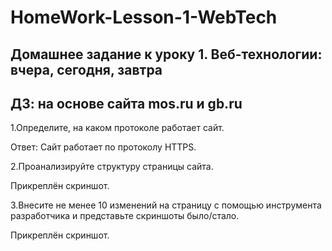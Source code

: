 # HomeWork-Lesson-1-WebTech
## Домашнее задание к уроку 1. Веб-технологии: вчера, сегодня, завтра
## ДЗ: на основе сайта mos.ru и gb.ru

1.Определите, на каком протоколе работает сайт.

Ответ: Сайт работает по протоколу HTTPS.

2.Проанализируйте структуру страницы сайта.

Прикреплён скриншот.

3.Внесите не менее 10 изменений на страницу с помощью инструмента разработчика и представьте скриншоты было/стало.

Прикреплён скриншот.
